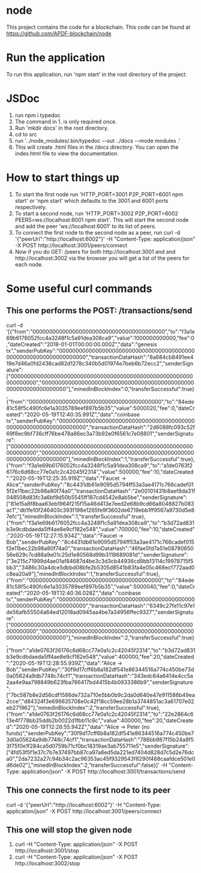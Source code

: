 # node
This project contains the code for a blockchain.
This code can be found at https://github.com/APDF-blockchain/node

# Run the application
To run this application, run 'npm start' in the root directory of the project.

# JSDoc
1. run npm i typedoc
2. The command in 1. is only required once.
3. Run 'mkdir docs' in the root directory.
4. cd to src
5. run '../node_modules/.bin/typedoc --out ../docs --mode modules .'
6. This will create .html files in the /docs directory.  You can open the index.html file to view 
    the documentation.

# How to start things up
1. To start the first node run 'HTTP_PORT=3001 P2P_PORT=6001 npm start' or 'npm start' which defaults 
    to the 3001 and 6001 ports respectively.
2. To start a second node, run 'HTTP_PORT=3002 P2P_PORT=6002 PEERS=ws://localhost:6001 npm start'.  This
    will start the second node and add the peer 'ws://localhost:6001' to its list of peers.    
3. To connect the first node to the second node as a peer, run
    curl -d '{"peerUrl":"http://localhost:6002"}' -H "Content-Type: application/json" -X POST http://localhost:3001/peers/connect
4. Now if you do GET: /peers for both http://localhost:3001 and and http://localhost:3002 via the browser
    you will get a list of the peers for each node.

# Some useful curl commands
## This one performs the POST: /transactions/send 
curl -d '[{"from":"0000000000000000000000000000000000000000","to":"f3a1e69b6176052fcc4a3248f1c5a91dea308ca9","value":1000000000000,"fee":0,"dateCreated":"2018-01-01T00:00:00.000Z","data":"genesis tx","senderPubKey":"00000000000000000000000000000000000000000000000000000000000000000","transactionDataHash":"8a684cb8491ee419e7d46a0fd2438cad82d1278c340b5d01974e7beb6b72ecc2","senderSignature":["0000000000000000000000000000000000000000000000000000000000000000","0000000000000000000000000000000000000000000000000000000000000000"],"minedInBlockIndex":0,"transferSuccessful":true},{"from":"0000000000000000000000000000000000000000","to":"84ede81c58f5c490fc6e1a3035789eef897b5b35","value":5000020,"fee":0,"dateCreated":"2020-05-19T12:40:35.991Z","data":"coinbase tx","senderPubKey":"00000000000000000000000000000000000000000000000000000000000000000","transactionDataHash":"2d6088fc093c52f69f8ec9bf736cff76be478a86ec3a73b92e0f6561c7e08801","senderSignature":["0000000000000000000000000000000000000000000000000000000000000000","0000000000000000000000000000000000000000000000000000000000000000"],"minedInBlockIndex":1,"transferSuccessful":true},{"from":"f3a1e69b6176052fcc4a3248f1c5a91dea308ca9","to":"a1de0763f26176c6d68cc77e0a1c2c42045f2314","value":500000,"fee":10,"dateCreated":"2020-05-19T12:25:35.919Z","data":"Faucet -> Alice","senderPubKey":"8c4431db61e9095d5794ff53a3ae4171c766cadef015f2e11bec22b98a80f74a0","transactionDataHash":"2e00101431b8aef8da31f048508d83fc3a6bf9d50b5545ff187cd4542e8ab5be","senderSignature":["81e15a8f8baa63eb1964f215f15a46d413e7eed2e68b9cd66a8048827b083ac1","db1fe10f246403c393f198e1265fe9f3602de6719ebb1ff9567a9730d5e87efc"],"minedInBlockIndex":1,"transferSuccessful":true},{"from":"f3a1e69b6176052fcc4a3248f1c5a91dea308ca9","to":"b3d72ad831b3e9cdbdaeda5ff4ae8e9cf182e548","value":700000,"fee":10,"dateCreated":"2020-05-19T12:27:15.934Z","data":"Faucet -> Bob","senderPubKey":"8c4431db61e9095d5794ff53a3ae4171c766cadef015f2e11bec22b98a80f74a0","transactionDataHash":"46fae5fd7a51e0878065056e629c7cd88a9e01c25d1e80568d99b3118689081d","senderSignature":["3e215c71999d4ae01af84687d4be3c3d3cb44936cd9bb13114c19978715f5bb3","3486c30a4dce5dbbd08bfe2b5305d8541b83fa4e05c468ecf772aad0c8ea20a9"],"minedInBlockIndex":1,"transferSuccessful":true},{"from":"0000000000000000000000000000000000000000","to":"84ede81c58f5c490fc6e1a3035789eef897b5b35","value":5000040,"fee":0,"dateCreated":"2020-05-19T12:40:36.028Z","data":"coinbase tx","senderPubKey":"00000000000000000000000000000000000000000000000000000000000000000","transactionDataHash":"6349c27fe11c97e1de56afb55504a64ed12018ad0945aa4be7a34956ffec9327","senderSignature":["0000000000000000000000000000000000000000000000000000000000000000","0000000000000000000000000000000000000000000000000000000000000000"],"minedInBlockIndex":2,"transferSuccessful":true},{"from":"a1de0763f26176c6d68cc77e0a1c2c42045f2314","to":"b3d72ad831b3e9cdbdaeda5ff4ae8e9cf182e548","value":400000,"fee":20,"dateCreated":"2020-05-19T12:28:55.939Z","data":"Alice -> Bob","senderPubKey":"30f9d17cff6b8a182df541e86344516a774c450be73d0a05624a9db7748c74cf1","transactionDataHash":"343edc64a6414e4cc5a2aa4e9aa798849b623fba766417bd4415b4b0933386b9","senderSignature":["7bc587b8e2d56cdf1586de732a710e5bb0b9c2da0d640e47e911586b49ea2cce","d84324f3e696635708e0c42f18cc59ee28b1a3744851ac3a61707e02eb271962"],"minedInBlockIndex":2,"transferSuccessful":true},{"from":"a1de0763f26176c6d68cc77e0a1c2c42045f2314","to":"22e2864c613e4f778bb25ddb2b0022d1fbb11c8c","value":400000,"fee":20,"dateCreated":"2020-05-19T12:28:55.942Z","data":"Alice -> Peter (no funds)","senderPubKey":"30f9d17cff6b8a182df541e86344516a774c450be73d0a05624a9db7748c74cf1","transactionDataHash":"786bb987f15b24a8f53f75f0e1f284ca5d0759b71cf0bc18319ae3ab755711e5","senderSignature":["4fd53f5f1e37c7b7e37497bb87ca97a8ed5da221ed7404d828d7c5d2e76dca0","2da7232a27c94b34c2ac96353ac45f9329543f8290f468caafdce501e0d6de02"],"minedInBlockIndex":2,"transferSuccessful":false}]' -H "Content-Type: application/json" -X POST http://localhost:3001/transactions/send

## This one connects the first node to its peer

curl -d '{"peerUrl":"http://localhost:6002"}' -H "Content-Type: application/json" -X POST http://localhost:3001/peers/connect

## This one will stop the given node

1. curl -H "Content-Type: application/json" -X POST http://localhost:3001/stop
2. curl -H "Content-Type: application/json" -X POST http://localhost:3002/stop



